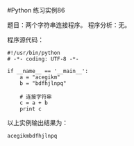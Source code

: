 #Python 练习实例86


题目：两个字符串连接程序。
程序分析：无。

程序源代码：

```
#!/usr/bin/python
# -*- coding: UTF-8 -*-

if __name__ == '__main__':
    a = "acegikm"
    b = "bdfhjlnpq"

    # 连接字符串
    c = a + b
    print c
```

以上实例输出结果为：

```
acegikmbdfhjlnpq
```